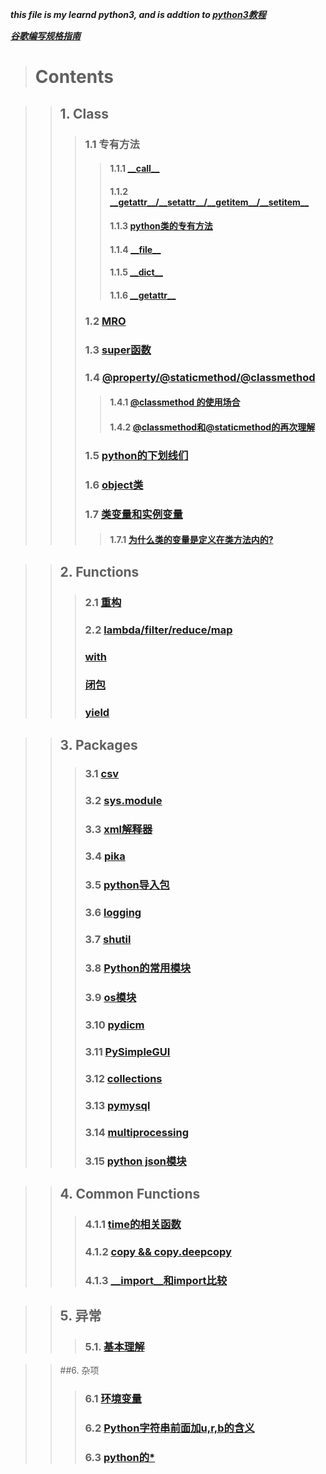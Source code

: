 ***this file is my learnd python3, and is addtion to [python3教程](https://www.runoob.com/python3/python3-tutorial.html)***

***[谷歌编写规格指南](https://zh-google-styleguide.readthedocs.io/en/latest/google-python-styleguide/python\_language\_rules/)***
> # Contents

> > ## 1. Class</br>
> > > ### 1.1 专有方法 </br>
> > > > #### 1.1.1 [\_\_call\_\_](https://www.cnblogs.com/superxuezhazha/p/5793536.html) </br>
> > > > #### 1.1.2 [\_\_getattr\_\_\/\_\_setattr\_\_\/\_\_getitem\_\_\/\_\_setitem\_\_](https://blog.csdn.net/chituozha5528/article/details/78355216) </br>
> > > > #### 1.1.3 [python类的专有方法](https://segmentfault.com/a/1190000007256392) </br>
> > > > #### 1.1.4 [\_\_file\_\_](https://www.cnblogs.com/ajaxa/p/9016475.html)</br>
> > > > #### 1.1.5 [\_\_dict\_\_](https://www.cnblogs.com/alvin2010/p/9102344.html)</br>
> > > > #### 1.1.6 [\_\_getattr\_\_](https://www.jianshu.com/p/dec562715df6)</br>
> > > ### 1.2 [MRO](https://www.cnblogs.com/ssyfj/p/9017280.html) </br>
> > > ### 1.3 [super函数](https://www.imooc.com/article/50836) </br>
> > > ### 1.4 [@property\/@staticmethod\/@classmethod](https://www.cnblogs.com/wangyongsong/p/6750454.html) </br>
> > > > #### 1.4.1 [@classmethod 的使用场合](https://blog.csdn.net/dyh4201/article/details/78336529) </br>
> > > > #### 1.4.2 [@classmethod和@staticmethod的再次理解](https://eclipsesv.com/page/2/) </br>
> > > ### 1.5 [python的下划线们](https://blog.csdn.net/lcczzu/article/details/84819587)</br>
> > > ### 1.6 [object类](https://blog.csdn.net/DeepOscar/article/details/80947155) </br>
> > > ### 1.7 [类变量和实例变量](https://www.cnblogs.com/crazyrunning/p/6945183.html) </br>
> > > > #### 1.7.1 [为什么类的变量是定义在类方法内的?](https://www.cnblogs.com/chownjy/p/8663024.html)

> > ## 2. Functions </br>
> > > ### 2.1 [重构](https://blog.csdn.net/liuwei_q/article/details/83032297)  
> > > ### 2.2 [lambda/filter/reduce/map](https://www.cnblogs.com/kaituorensheng/p/5300340.html)  
> > > ### [with](https://www.jianshu.com/p/5b01fb36fd4c) </br>
> > > ### [闭包](https://blog.csdn.net/weixin_44141532/article/details/87116038) </br>
> > > ### [yield](https://www.ibm.com/developerworks/cn/opensource/os-cn-python-yield/index.html) </br>

> > ## 3. Packages
> > > ### 3.1 [csv](https://www.cnblogs.com/wuxunyan/p/10442444.html)</br>
> > > ### 3.2 [sys.module](https://www.cnblogs.com/zhaojingyu/p/9069076.html)</br>
> > > ### 3.3 [xml解释器](https://blog.csdn.net/guangmingsky/article/details/77601225)</br>
> > > ### 3.4 [pika](https://pypi.org/project/pika/)</br>
> > > ### 3.5 [python导入包](https://blog.csdn.net/chinesepython/article/details/82113575) </br>
> > > ### 3.6 [logging](https://www.cnblogs.com/Nicholas0707/p/9021672.html) </br>
> > > ### 3.7 [shutil](https://www.jb51.net/article/145522.htm) </br>
> > > ### 3.8 [Python的常用模块](https://www.cnblogs.com/brf-test/p/11241161.html) </br>
> > > ### 3.9 [os模块](https://www.cnblogs.com/kaituorensheng/archive/2013/03/18/2965766.html) </br>
> > > ### 3.10 [pydicm](https://blog.csdn.net/linhai1028/article/details/79551488) </br>
> > > ### 3.11 [PySimpleGUI](https://linux.cn/article-10027-1.html)</br>
> > > ### 3.12 [collections](https://www.cnblogs.com/zhizhan/p/5692668.html) </br>
> > > ### 3.13 [pymysql](https://www.runoob.com/python3/python3-mysql.html) </br>
> > > ### 3.14 [multiprocessing](https://www.osgeo.cn/cpython/library/multiprocessing.html) </br>
> > > ### 3.15 [python json模块](https://www.runoob.com/python/python-json.html)</br>



> > ## 4. Common Functions
> > > ### 4.1.1 [time的相关函数](https://blog.csdn.net/brucewong0516/article/details/79044905)</br>
> > > ### 4.1.2 [copy && copy.deepcopy](https://blog.csdn.net/u010712012/article/details/79754132) </br>
> > > ### 4.1.3 [\_\_import\_\_和import比较](https://blog.csdn.net/weixin_42670402/article/details/83472429) </br>


> > ## 5. 异常</br>
> > > ### 5.1. [基本理解](https://www.jianshu.com/p/66e2e4104e7c)


> > ##6. 杂项 </br>
> > > ### 6.1 [环境变量](https://blog.csdn.net/v_xchen_v/article/details/80393967) </br>
> > > ### 6.2 [Python字符串前面加u,r,b的含义](https://www.cnblogs.com/liangmingshen/p/9274021.html)
> > > ### 6.3 [python的\*](https://www.cnblogs.com/jony7/p/8035376.html)
